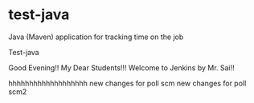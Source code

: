 # test-java
Java (Maven) application for tracking time on the job

Test-java

Good Evening!! My Dear Students!!! Welcome to Jenkins by Mr. Sai!!

hhhhhhhhhhhhhhhhhhh
new changes for poll scm
new changes for poll scm2
